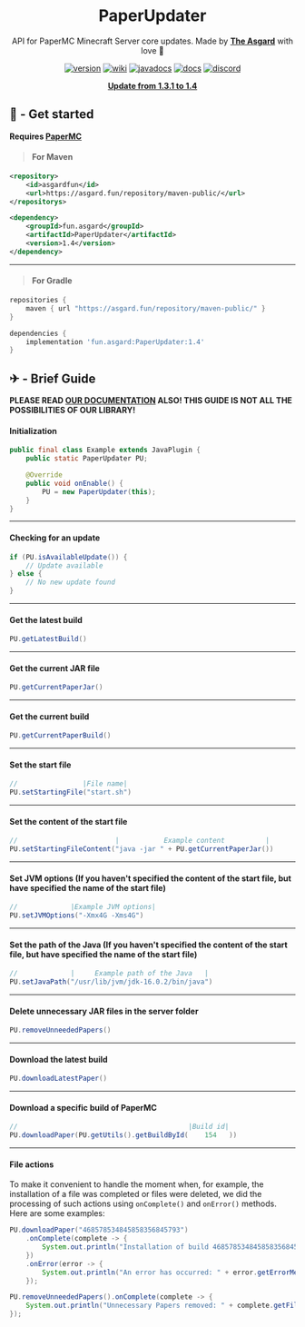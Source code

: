 <div align="center">
  <h1> PaperUpdater </h1>
  
API for PaperMC Minecraft Server core updates.
Made by [**The Asgard**](https://asgrad.fun/) with love 💙


[discord-invite]: https://discord.gg/QXSGvGrzDj
[discord-shield]: https://discord.com/api/guilds/646285836500860929/widget.png

[discord]: https://img.shields.io/badge/Our-discord-blue?style=for-the-badge&logo=discord

[version]: https://img.shields.io/badge/Version-1.4-success?style=for-the-badge&logo=wiki
[download]: #---get-started

[wiki]: https://img.shields.io/badge/-Our%20wiki-yellow?style=for-the-badge&logo=wiki
[wiki-url]: https://github.com/TheAsgard/PaperUpdater/wiki

[docs]: https://img.shields.io/badge/Our%20documentation-1.4-critical?style=for-the-badge&logo=wiki
[docs-url]: https://github.com/TheAsgard/PaperUpdater/wiki/Documentation

[javadocs]: https://img.shields.io/badge/Java%20Doc-1.4-orange?style=for-the-badge&logo=wiki
[javadocs-url]: https://theasgard.github.io/PaperUpdater/fun/asgard/package-summary.html

[![version][]][download]
[![wiki][]][wiki-url]
[![javadocs][]][javadocs-url]
[![docs][]][docs-url]
[![discord][]][discord-invite] 

[**Update from 1.3.1 to 1.4**](https://github.com/TheAsgard/PaperUpdater/wiki/Upgrade-from-1.3.1-to-1.4)
</div>

[papermc-url]: https://papermc.io/

## 🧩 - Get started

**Requires [PaperMC][papermc-url]**

> #### For Maven
```xml
<repository>
    <id>asgardfun</id>
    <url>https://asgard.fun/repository/maven-public/</url>
</repositorys>
```
```xml
<dependency>
    <groupId>fun.asgard</groupId>
    <artifactId>PaperUpdater</artifactId>
    <version>1.4</version>
</dependency>
```

____

> #### For Gradle
```gradle
repositories {
    maven { url "https://asgard.fun/repository/maven-public/" }
}
```
```gradle
dependencies {
    implementation 'fun.asgard:PaperUpdater:1.4'
}
```

## ✈ - Brief Guide

**PLEASE READ [OUR DOCUMENTATION][docs-url] ALSO! THIS GUIDE IS NOT ALL THE POSSIBILITIES OF OUR LIBRARY!**

#### Initialization

```java
public final class Example extends JavaPlugin {
    public static PaperUpdater PU;

    @Override
    public void onEnable() {
        PU = new PaperUpdater(this);
    }
}    
```

____

#### Checking for an update

```java
if (PU.isAvailableUpdate()) {
    // Update available
} else {
    // No new update found 
}
```

____

#### Get the latest build 

```java
PU.getLatestBuild()
```

____


#### Get the current JAR file 

```java
PU.getCurrentPaperJar()
```

____

#### Get the current build 

```java
PU.getCurrentPaperBuild()
```
____

#### Set the start file

```java
//                |File name|
PU.setStartingFile("start.sh")
```

____

#### Set the content of the start file

```java
//                        |           Example content          |
PU.setStartingFileContent("java -jar " + PU.getCurrentPaperJar())
```

____

#### Set JVM options (If you haven't specified the content of the start file, but have specified the name of the start file)

```java
//             |Example JVM options|
PU.setJVMOptions("-Xmx4G -Xms4G")
```

____

#### Set the path of the Java (If you haven't specified the content of the start file, but have specified the name of the start file)

```java
//             |     Example path of the Java   |
PU.setJavaPath("/usr/lib/jvm/jdk-16.0.2/bin/java")
```

____

#### Delete unnecessary JAR files in the server folder

```java
PU.removeUnneededPapers()
```

____

#### Download the latest build 

```java
PU.downloadLatestPaper()
```

____

#### Download a specific build of PaperMC

```java
//                                          |Build id|
PU.downloadPaper(PU.getUtils().getBuildById(    154   ))
```

____

#### File actions 

To make it convenient to handle the moment when, for example, the installation of a file was completed or files were deleted, we did the processing of such actions using `onComplete()` and `onError()` methods. Here are some examples: 

```java
PU.downloadPaper("468578534845858356845793")
    .onComplete(complete -> {
        System.out.println("Installation of build 468578534845858356845793 is complete!");
    })
    .onError(error -> {
        System.out.println("An error has occurred: " + error.getErrorMessage())
    });
```

```java
PU.removeUnneededPapers().onComplete(complete -> {
    System.out.println("Unnecessary Papers removed: " + complete.getFiles().toString());
});
```
